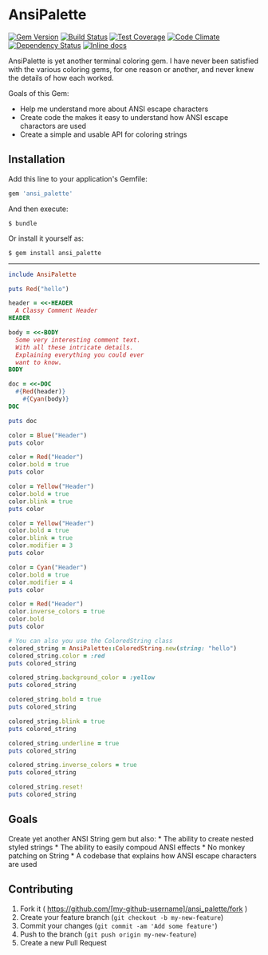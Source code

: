 # AnsiPalette

[![Gem Version](https://badge.fury.io/rb/ansi_palette.svg)](http://badge.fury.io/rb/ansi_palette) [![Build Status](https://travis-ci.org/davidbegin/ansi_palette.svg?branch=master)](https://travis-ci.org/davidbegin/ansi_palette) [![Test Coverage](https://codeclimate.com/github/presidentJFK/ansi_palette/badges/coverage.svg)](https://codeclimate.com/github/presidentJFK/ansi_palette/coverage) [![Code Climate](https://codeclimate.com/github/presidentJFK/ansi_palette/badges/gpa.svg)](https://codeclimate.com/github/presidentJFK/ansi_palette) [![Dependency Status](https://gemnasium.com/presidentJFK/ansi_palette.svg)](https://gemnasium.com/presidentJFK/ansi_palette) [![Inline docs](http://inch-ci.org/github/davidbegin/ansi_palette.svg?branch=master)](http://inch-ci.org/github/davidbegin/ansi_palette)

AnsiPalette is yet another terminal coloring gem.
I have never been satisfied with the various coloring gems,
for one reason or another, and never knew the details of how each worked.

Goals of this Gem:
  * Help me understand more about ANSI escape characters
  * Create code the makes it easy to understand how ANSI escape charactors are used
  * Create a simple and usable API for coloring strings

## Installation

Add this line to your application's Gemfile:

```ruby
gem 'ansi_palette'
```

And then execute:

    $ bundle

Or install it yourself as:

    $ gem install ansi_palette

---

```ruby
include AnsiPalette

puts Red("hello")

header = <<-HEADER
  A Classy Comment Header
HEADER

body = <<-BODY
  Some very interesting comment text.
  With all these intricate details.
  Explaining everything you could ever
  want to know.
BODY

doc = <<-DOC
  #{Red(header)}
    #{Cyan(body)}
DOC

puts doc

color = Blue("Header")
puts color

color = Red("Header")
color.bold = true
puts color

color = Yellow("Header")
color.bold = true
color.blink = true
puts color

color = Yellow("Header")
color.bold = true
color.blink = true
color.modifier = 3
puts color

color = Cyan("Header")
color.bold = true
color.modifier = 4
puts color

color = Red("Header")
color.inverse_colors = true
color.bold
puts color

# You can also you use the ColoredString class
colored_string = AnsiPalette::ColoredString.new(string: "hello")
colored_string.color = :red
puts colored_string

colored_string.background_color = :yellow
puts colored_string

colored_string.bold = true
puts colored_string

colored_string.blink = true
puts colored_string

colored_string.underline = true
puts colored_string

colored_string.inverse_colors = true
puts colored_string

colored_string.reset!
puts colored_string
```

## Goals

  Create yet another ANSI String gem but also:
    * The ability to create nested styled strings
    * The ability to easily compoud ANSI effects
    * No monkey patching on String
    * A codebase that explains how ANSI escape characters are used

## Contributing

1. Fork it ( https://github.com/[my-github-username]/ansi_palette/fork )
2. Create your feature branch (`git checkout -b my-new-feature`)
3. Commit your changes (`git commit -am 'Add some feature'`)
4. Push to the branch (`git push origin my-new-feature`)
5. Create a new Pull Request
